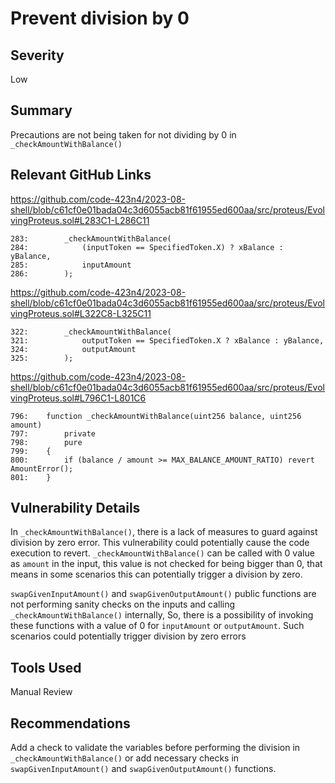# Prevent division by 0

## Severity
Low

## Summary
Precautions are not being taken for not dividing by 0 in `_checkAmountWithBalance()`

## Relevant GitHub Links

https://github.com/code-423n4/2023-08-shell/blob/c61cf0e01bada04c3d6055acb81f61955ed600aa/src/proteus/EvolvingProteus.sol#L283C1-L286C11

```solidity
283:        _checkAmountWithBalance(
284:            (inputToken == SpecifiedToken.X) ? xBalance : yBalance,
285:            inputAmount
286:        );
```

https://github.com/code-423n4/2023-08-shell/blob/c61cf0e01bada04c3d6055acb81f61955ed600aa/src/proteus/EvolvingProteus.sol#L322C8-L325C11

```solidity
322:        _checkAmountWithBalance(
321:            outputToken == SpecifiedToken.X ? xBalance : yBalance,
324:            outputAmount
325:        );
```
https://github.com/code-423n4/2023-08-shell/blob/c61cf0e01bada04c3d6055acb81f61955ed600aa/src/proteus/EvolvingProteus.sol#L796C1-L801C6

```solidity
796:    function _checkAmountWithBalance(uint256 balance, uint256 amount)
797:        private
798:        pure
799:    {
800:        if (balance / amount >= MAX_BALANCE_AMOUNT_RATIO) revert AmountError();
801:    }
```

## Vulnerability Details

In `_checkAmountWithBalance()`, there is a lack of measures to guard against division by zero error. This vulnerability could potentially cause the code execution to revert. `_checkAmountWithBalance()` can be called with 0 value as `amount` in the input, this value is not checked for being bigger than 0, that means in some scenarios this can potentially trigger a division by zero.

`swapGivenInputAmount()` and `swapGivenOutputAmount()` public functions are not performing sanity checks on the inputs and calling `_checkAmountWithBalance()` internally, So, there is a possibility of invoking these functions with a value of 0 for `inputAmount` or `outputAmount`. Such scenarios could potentially trigger division by zero errors

## Tools Used

Manual Review

## Recommendations

Add a check to validate the variables before performing the division in `_checkAmountWithBalance()` or add necessary checks in `swapGivenInputAmount()` and `swapGivenOutputAmount()` functions.
